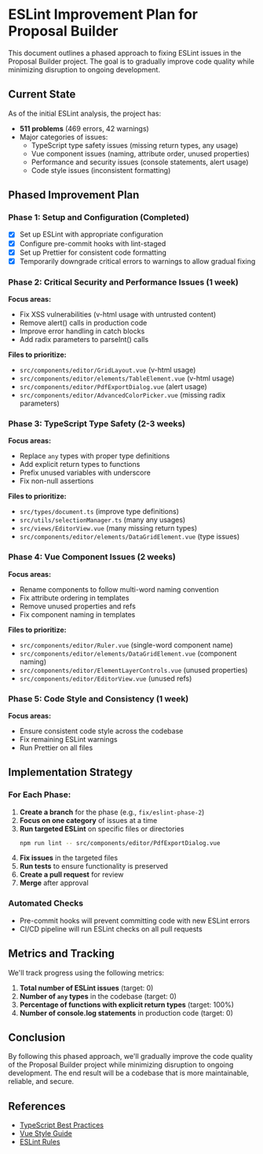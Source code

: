 # ESLint Improvement Plan for Proposal Builder

This document outlines a phased approach to fixing ESLint issues in the Proposal Builder project. The goal is to gradually improve code quality while minimizing disruption to ongoing development.

## Current State

As of the initial ESLint analysis, the project has:
- **511 problems** (469 errors, 42 warnings)
- Major categories of issues:
  - TypeScript type safety issues (missing return types, any usage)
  - Vue component issues (naming, attribute order, unused properties)
  - Performance and security issues (console statements, alert usage)
  - Code style issues (inconsistent formatting)

## Phased Improvement Plan

### Phase 1: Setup and Configuration (Completed)

- [x] Set up ESLint with appropriate configuration
- [x] Configure pre-commit hooks with lint-staged
- [x] Set up Prettier for consistent code formatting
- [x] Temporarily downgrade critical errors to warnings to allow gradual fixing

### Phase 2: Critical Security and Performance Issues (1 week)

**Focus areas:**
- Fix XSS vulnerabilities (v-html usage with untrusted content)
- Remove alert() calls in production code
- Improve error handling in catch blocks
- Add radix parameters to parseInt() calls

**Files to prioritize:**
- `src/components/editor/GridLayout.vue` (v-html usage)
- `src/components/editor/elements/TableElement.vue` (v-html usage)
- `src/components/editor/PdfExportDialog.vue` (alert usage)
- `src/components/editor/AdvancedColorPicker.vue` (missing radix parameters)

### Phase 3: TypeScript Type Safety (2-3 weeks)

**Focus areas:**
- Replace `any` types with proper type definitions
- Add explicit return types to functions
- Prefix unused variables with underscore
- Fix non-null assertions

**Files to prioritize:**
- `src/types/document.ts` (improve type definitions)
- `src/utils/selectionManager.ts` (many any usages)
- `src/views/EditorView.vue` (many missing return types)
- `src/components/editor/elements/DataGridElement.vue` (type issues)

### Phase 4: Vue Component Issues (2 weeks)

**Focus areas:**
- Rename components to follow multi-word naming convention
- Fix attribute ordering in templates
- Remove unused properties and refs
- Fix component naming in templates

**Files to prioritize:**
- `src/components/editor/Ruler.vue` (single-word component name)
- `src/components/editor/elements/DataGridElement.vue` (component naming)
- `src/components/editor/ElementLayerControls.vue` (unused properties)
- `src/components/editor/EditorView.vue` (unused refs)

### Phase 5: Code Style and Consistency (1 week)

**Focus areas:**
- Ensure consistent code style across the codebase
- Fix remaining ESLint warnings
- Run Prettier on all files

## Implementation Strategy

### For Each Phase:

1. **Create a branch** for the phase (e.g., `fix/eslint-phase-2`)
2. **Focus on one category** of issues at a time
3. **Run targeted ESLint** on specific files or directories
   ```bash
   npm run lint -- src/components/editor/PdfExportDialog.vue
   ```
4. **Fix issues** in the targeted files
5. **Run tests** to ensure functionality is preserved
6. **Create a pull request** for review
7. **Merge** after approval

### Automated Checks

- Pre-commit hooks will prevent committing code with new ESLint errors
- CI/CD pipeline will run ESLint checks on all pull requests

## Metrics and Tracking

We'll track progress using the following metrics:

1. **Total number of ESLint issues** (target: 0)
2. **Number of `any` types** in the codebase (target: 0)
3. **Percentage of functions with explicit return types** (target: 100%)
4. **Number of console.log statements** in production code (target: 0)

## Conclusion

By following this phased approach, we'll gradually improve the code quality of the Proposal Builder project while minimizing disruption to ongoing development. The end result will be a codebase that is more maintainable, reliable, and secure.

## References

- [TypeScript Best Practices](https://www.typescriptlang.org/docs/handbook/declaration-files/do-s-and-don-ts.html)
- [Vue Style Guide](https://vuejs.org/style-guide/)
- [ESLint Rules](https://eslint.org/docs/rules/)
